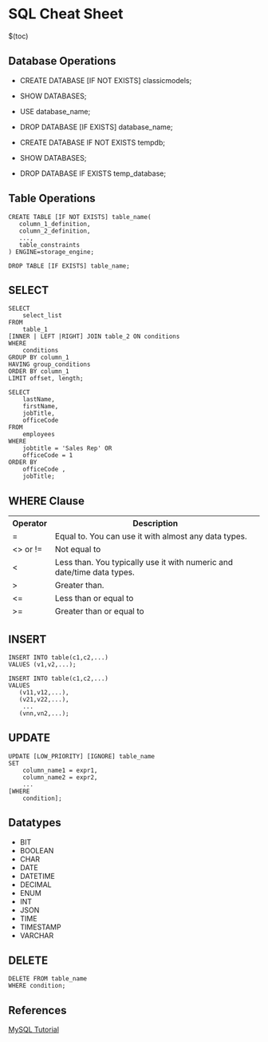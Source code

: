 # SQL Cheat Sheet

$(toc)

## Database Operations
- CREATE DATABASE [IF NOT EXISTS] classicmodels;
- SHOW DATABASES;
- USE database_name;
- DROP DATABASE [IF EXISTS] database_name;

- CREATE DATABASE IF NOT EXISTS tempdb;
- SHOW DATABASES;
- DROP DATABASE IF EXISTS temp_database;

## Table Operations

```
CREATE TABLE [IF NOT EXISTS] table_name(
   column_1_definition,
   column_2_definition,
   ...,
   table_constraints
) ENGINE=storage_engine;

DROP TABLE [IF EXISTS] table_name;
```


## SELECT

```
SELECT 
    select_list
FROM
    table_1
[INNER | LEFT |RIGHT] JOIN table_2 ON conditions
WHERE
    conditions
GROUP BY column_1
HAVING group_conditions
ORDER BY column_1
LIMIT offset, length;

SELECT 
    lastName, 
    firstName, 
    jobTitle, 
    officeCode
FROM
    employees
WHERE
    jobtitle = 'Sales Rep' OR 
    officeCode = 1
ORDER BY 
    officeCode , 
    jobTitle;
```

## WHERE Clause

<table><thead><tr><th>Operator</th><th>Description</th></tr></thead><thead><tr><td>=</td><td>Equal to. You can use it with almost any data types.</td></tr><tr><td>&lt;&gt; or !=</td><td>Not equal to</td></tr><tr><td>&lt;</td><td>Less than. You typically use it with numeric and date/time data types.</td></tr><tr><td>&gt;</td><td>Greater than.</td></tr><tr><td>&lt;=</td><td>Less than or equal to</td></tr><tr><td>&gt;=</td><td>Greater than or equal to</td></tr></thead></table>

## INSERT
```
INSERT INTO table(c1,c2,...)
VALUES (v1,v2,...);
```

```
INSERT INTO table(c1,c2,...)
VALUES 
   (v11,v12,...),
   (v21,v22,...),
    ...
   (vnn,vn2,...);
```

## UPDATE

```
UPDATE [LOW_PRIORITY] [IGNORE] table_name 
SET 
    column_name1 = expr1,
    column_name2 = expr2,
    ...
[WHERE
    condition];
```
## Datatypes

- BIT
- BOOLEAN
- CHAR
- DATE
- DATETIME
- DECIMAL
- ENUM
- INT
- JSON
- TIME
- TIMESTAMP
- VARCHAR

## DELETE

```
DELETE FROM table_name
WHERE condition;
```

## References
[MySQL Tutorial](http://www.mysqltutorial.org)